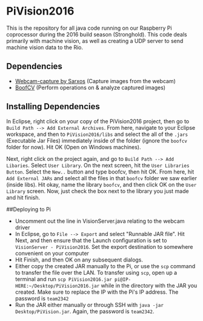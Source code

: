 # PiVision2016

This is the repository for all java code running on our Raspberry Pi coprocessor during the 2016 build season (Stronghold). This code deals primarily with machine vision, as well as creating a UDP server to send machine vision data to the Rio.

## Dependencies

* [Webcam-capture by Sarxos](https://github.com/sarxos/webcam-capture) (Capture images from the webcam)
* [BoofCV](http://boofcv.org) (Perform operations on & analyze captured images)

## Installing Dependencies

In Eclipse, right click on your copy of the PiVision2016 project, then go to `Build Path --> Add External Archives`. From here, navigate to your Eclipse workspace, and then to `PiVision2016/libs` and select the all of the `.jars` (Executable Jar Files) immediately inside of the folder (ignore the `boofcv` folder for now). Hit OK (Open on Windows machines).

Next, right click on the project again, and go to `Build Path --> Add Libaries`. Select `User Library`. On the next screen, hit the `User Libraries Button`. Select the `New..` button and type boofcv, then hit OK. From here, hit `Add External JARs` and select all the files in that `boofcv` folder we saw earlier (inside libs). Hit okay, name the library `boofcv`, and then click OK on the `User Library` screen. Now, just check the box next to the library you just made and hit finish.

##Deploying to Pi

* Uncomment out the line in VisionServer.java relating to the webcam driver
* In Eclipse, go to `File --> Export` and select "Runnable JAR file". Hit Next, and then ensure that the Launch configuration is set to `VisionServer - PiVision2016`. Set the export destination to somewhere convenient on your computer
* Hit Finish, and then OK on any subsequent dialogs.
* Either copy the created JAR manually to the Pi, or use the `scp` command to transfer the file over the LAN. To transfer using `scp`, open up a terminal and run `scp PiVision2016.jar pi@IP-HERE:~/Desktop/PiVision2016.jar` while in the directory with the JAR you created. Make sure to replace the IP with the Pi's IP address. The password is `team2342`
* Run the JAR either manually or through SSH with `java -jar Desktop/PiVision.jar`. Again, the password is `team2342`.
